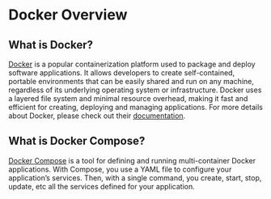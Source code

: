 # Docker Overview

## What is Docker?
[Docker](https://www.docker.com/) is a popular containerization platform used to package and deploy software applications. It allows developers to create self-contained, portable environments that can be easily shared and run on any machine, regardless of its underlying operating system or infrastructure. Docker uses a layered file system and minimal resource overhead, making it fast and efficient for creating, deploying and managing applications. For more details about Docker, please check out their [documentation](https://docs.docker.com/get-started/overview/).

## What is Docker Compose?
[Docker Compose](https://docs.docker.com/compose/) is a tool for defining and running multi-container Docker applications. With Compose, you use a YAML file to configure your application’s services. Then, with a single command, you create, start, stop, update, etc all the services defined for your application.